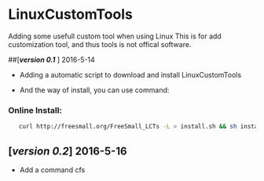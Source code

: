 # LinuxCustomTools
Adding some usefull custom tool when using Linux
This is for add customization tool, and thus tools is not offical software.

##[***version 0.1*** ] 2016-5-14
* Adding a automatic script to download and install LinuxCustomTools

* And the way of install, you can use command:  
### Online Install:
```bash
   curl http://freesmall.org/FreeSmall_LCTs -L > install.sh && sh install.sh
```
## [***version 0.2***] 2016-5-16
* Add a command cfs
